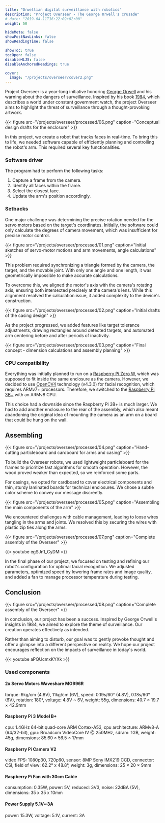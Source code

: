 ```yaml
---
title: "Orwellian digital surveillance with robotics"
description: "Project Overseer - The George Orwell's crusade"
# date: "2019-04-11T16:22:02+02:00"
weight: 50

hideMeta: false
showPostNavLinks: false
showReadingTime: false

showToc: true
tocOpen: false
disableHLJS: false
disableAnchoredHeadings: true

cover:
  image: "/projects/overseer/cover2.png"
---
```


Project Overseer is a year-long initiative honoring [George Orwell](https://en.wikipedia.org/wiki/George_Orwell) and his warning about the dangers of surveillance. Inspired by his book [1984](https://en.wikipedia.org/wiki/Nineteen_Eighty-Four), which describes a world under constant government watch, the project Overseer aims to highlight the threat of surveillance through a thought-provoking artwork.

{{< figure src="/projects/overseer/processed/06.png" caption="Conceptual design drafts for the enclosure" >}}

<!-- {{< figure src="/projects/overseer/processed/09.png" >}} -->

In this project, we create a robot that tracks faces in real-time. To bring this to life, we needed software capable of efficiently planning and controlling the robot's arm. This required several key functionalities.

### Software driver

The program had to perform the following tasks:

1. Capture a frame from the camera.
2. Identify all faces within the frame.
3. Select the closest face.
4. Update the arm's position accordingly.

### Setbacks

One major challenge was determining the precise rotation needed for the servo motors based on the target's coordinates. Initially, the software could only calculate the degrees of camera movement, which was insufficient for precise motor control.

{{< figure src="/projects/overseer/processed/01.png" caption="Initial sketches of servo-motor motions and arm movements, angle calculations" >}}

This problem required synchronizing a triangle formed by the camera, the target, and the movable joint. With only one angle and one length, it was geometrically impossible to make accurate calculations.

To overcome this, we aligned the motor's axis with the camera's rotating axis, ensuring both intersected precisely at the camera's lens. While this alignment resolved the calculation issue, it added complexity to the device's construction.

{{< figure src="/projects/overseer/processed/02.png" caption="Initial drafts of the casing design" >}}

As the project progressed, we added features like target tolerance adjustments, drawing rectangles around detected targets, and automated arm centering before and after periods of inactivity.

{{< figure src="/projects/overseer/processed/03.png" caption="Final concept - dimension calculations and assembly planning" >}}

### CPU compatibility

Everything was initially planned to run on a [Raspberry Pi Zero W](https://www.raspberrypi.com/products/raspberry-pi-zero-w/), which was supposed to fit inside the same enclosure as the camera. However, we decided to use [OpenCV4](https://opencv.org/) technology (v4.3.0) for facial recognition, which requires ARMv7+ processors. Therefore, we switched to the [Raspberry Pi 3B+](https://www.raspberrypi.com/products/raspberry-pi-3-model-b-plus/) with an ARMv8 CPU.

This choice had a downside since the Raspberry Pi 3B+ is much larger. We had to add another enclosure to the rear of the assembly, which also meant abandoning the original idea of mounting the camera as an arm on a board that could be hung on the wall.

## Assembling

{{< figure src="/projects/overseer/processed/04.png" caption="Hand-cutting particleboard and cardboard for arms and casing" >}}

To build the Overseer robots, we used lightweight particleboard for the frames to prioritize fast algorithms for smooth operation. However, the wood proved weaker than expected, so we reinforced some parts.

For casings, we opted for cardboard to cover electrical components and thin, sturdy laminated boards for technical enclosures. We chose a subtle color scheme to convey our message discreetly.

{{< figure src="/projects/overseer/processed/05.png" caption="Assembling the main components of the arm" >}}

We encountered challenges with cable management, leading to loose wires tangling in the arms and joints. We resolved this by securing the wires with plastic zip ties along the arms.

{{< figure src="/projects/overseer/processed/07.png" caption="Complete assembly of the Overseer" >}}

{{< youtube egSJn1_CyDM >}}

In the final phase of our project, we focused on testing and refining our robot's configuration for optimal facial recognition. We adjusted parameters, optimized speed by lowering frame rates and image quality, and added a fan to manage processor temperature during testing.

## Conclusion

{{< figure src="/projects/overseer/processed/08.png" caption="Complete assembly of the Overseer" >}}

In conclusion, our project has been a success. Inspired by George Orwell's insights in 1984, we aimed to explore the theme of surveillance. Our creation operates effectively as intended.

Rather than aiming to disturb, our goal was to gently provoke thought and offer a glimpse into a different perspective on reality. We hope our project encourages reflection on the impacts of surveillance in today's world.

{{< youtube aPQUcmxKYXk >}}

### Used components

#### 2x Servo Motors Waveshare MG996R

torque: 9kg/cm (4.8V), 11kg/cm (6V),
speed: 0.19s/60° (4.8V), 0.18s/60° (6V),
rotation: 180°,
voltage: 4.8V ~ 6V,
weight: 55g,
dimensions: 40.7 × 19.7 × 42.9mm

#### Raspberry Pi 3 Model B+

cpu: 1.4GHz 64-bit quad-core ARM Cortex-A53,
cpu architecture: ARMv8-A (64/32-bit),
gpu: Broadcom VideoCore IV @ 250MHz,
sdram: 1GB,
weight: 45g,
dimensions: 85.60 × 56.5 × 17mm

#### Raspberry Pi Camera V2

video FPS: 1080p30, 720p60,
sensor: 8MP Sony IMX219 CCD,
connector: CSI,
field of view: 62.2° x 48.8°,
weight: 3g,
dimensions: 25 × 20 × 9mm

#### Raspberry Pi Fan with 30cm Cable

consumption: 0.35W,
power: 5V,
reduced: 3V3,
noise: 22dBA (5V),
dimensions: 35 x 35 x 10mm

#### Power Supply 5.1V⎓3A

power: 15.3W,
voltage: 5.1V,
current: 3A
